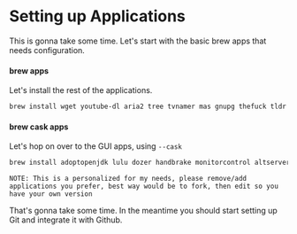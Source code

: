 # Setting up Applications

This is gonna take some time. Let's start with the basic brew apps that needs configuration.

#### brew apps

Let's install the rest of the applications.

```bash
brew install wget youtube-dl aria2 tree tvnamer mas gnupg thefuck tldr switchaudio-osx
```

#### brew cask apps

Let's hop on over to the GUI apps, using `--cask`

```bash
brew install adoptopenjdk lulu dozer handbrake monitorcontrol altserver iina notion appcleaner imageoptim slack authy iterm2 spotify avibrazil-rdm jdownloader transmission cloudflare-warp keka transmission-remote-gui discord lyricsx typora docker numi mac2imgur visual-studio-code google-chrome maccy xampp cyberduck unified-remote coteditor android-file-transfer android-platform-tools controlplane --cask
```

```
NOTE: This is a personalized for my needs, please remove/add applications you prefer, best way would be to fork, then edit so you have your own version
```

That's gonna take some time. In the meantime you should start setting up Git and integrate it with Github.
